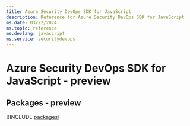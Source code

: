 ```yaml
---
title: Azure Security DevOps SDK for JavaScript
description: Reference for Azure Security DevOps SDK for JavaScript
ms.date: 03/22/2024
ms.topic: reference
ms.devlang: javascript
ms.service: securitydevops
---
```

# Azure Security DevOps SDK for JavaScript - preview
## Packages - preview
[!INCLUDE [packages](security-devops-index.md)]